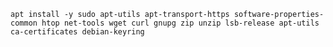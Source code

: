 `apt install -y sudo apt-utils apt-transport-https software-properties-common htop net-tools wget curl gnupg zip unzip lsb-release apt-utils ca-certificates debian-keyring`
